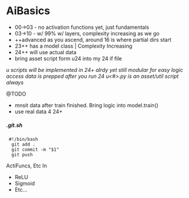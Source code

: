 # AiBasics
* 00->03 - no activation functions yet, just fundamentals
* 03->10 - w/ 99% w/ layers, complexity increasing as we go
* ++advanced as you ascend, around 16 is where partial dirs start
* 23++ has a model class | Complexity Increasing
* 24++ will use actual data
* bring asset script form u24 into my 24 if file





_u scripts will be implemented in 24+ alrdy yet still modular for easy logic access_
_data is prepped after you run 24_
_u<#>.py is an asset/util script always_



@TODO 
 - mnsit data after train finished. Bring logic into model.train()   
 - use real data 4 24+






##### .git.sh
```
 #!/bin/bash
  git add .
  git commit -m "$1"
  git push
```

ActiFuncs, Etc  In
* ReLU
* Sigmoid
* Etc...

